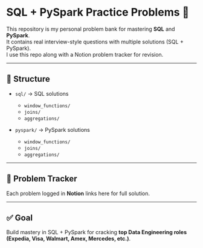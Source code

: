 # SQL + PySpark Practice Problems 🚀

This repository is my personal problem bank for mastering **SQL** and **PySpark**.  
It contains real interview-style questions with multiple solutions (SQL + PySpark).  
I use this repo along with a Notion problem tracker for revision.  

---

## 📂 Structure
- `sql/` → SQL solutions  
  - `window_functions/`  
  - `joins/`  
  - `aggregations/`  

- `pyspark/` → PySpark solutions  
  - `window_functions/`  
  - `joins/`  
  - `aggregations/`  

---

## 🔗 Problem Tracker
Each problem logged in **Notion** links here for full solution.  

---

## ✅ Goal
Build mastery in SQL + PySpark for cracking **top Data Engineering roles (Expedia, Visa, Walmart, Amex, Mercedes, etc.)**.
